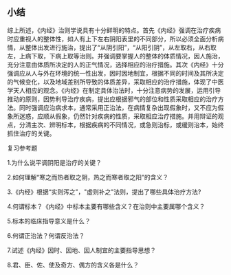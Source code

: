 ## 小结

综上所述，《内经》治则学说具有十分鲜明的特点。首先《内经》强调在治疗疾病时应重视人的整体性，如人有上下左右阴阳表里的不同部分，所以必须全面分析病情，从整体出发进行施治，提出了“从阴引阳”，“从阳引阴”，从左取右，从右取左，上病下取，下病上取等治则。并强调要掌握人的整体的体质情况，因人施治，充分注意由体质所决定的人的正气情况，选择相应的治疗措施。其次《内经》十分强调应从人与外在环境的统一性出发，因时因地制宜，根据不同的时间及其所决定的气候变化，以及地域差别所导致的体质差异，采取相应的治疗措施，体现了中医学天人相应的观念。《内经》在制定具体治法时，十分注意病势的发展，运用引导推动的原则，因势利导治疗疾病，提出应根据邪气的部位和性质采取相应的治疗方法。同时强调应治病求本，通常采用正治法，在病情复杂出现假象时，又不应为假象所迷惑，应顺从假象，仍然针对疾病的性质，采取相应治疗措施。并用辩证的观点，分清主次、辨明标本，根据疾病的不同情况，或急则治标，或缓则治本，始终抓住治疗的关键。

复习参考题

1.为什么说平调阴阳是治疗的关键？

2.如何理解“寒之而热者取之阴，热之而寒者取之阳”的含义？

3.《内经》根据“实则泻之”，"虚则补之"法则，提出了哪些具体治疗方法?

4.何谓标本？《内经》中标本主要有哪些含义？在治则中主要属哪个含义？

5.标本的临床指导意义是什么？

6.何谓正治法？何谓反治法？

7.试述《内经》因时、因地、因人制宜的主要指导思想？

8.君、臣、佐、使及奇方、偶方的含义各是什么？

